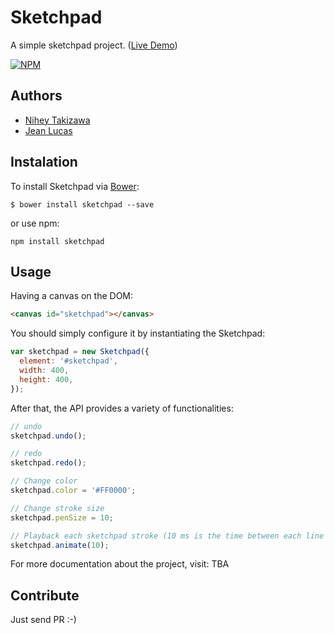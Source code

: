 # Sketchpad
A simple sketchpad project. ([Live Demo](http://yiom.github.io/sketchpad/))

[![NPM](https://nodei.co/npm/sketchpad.png?downloads=true)](https://nodei.co/npm/sketchpad/)

## Authors
- [Nihey Takizawa](https://github.com/nihey)
- [Jean Lucas](https://github.com/jeanleonino)

## Instalation
To install Sketchpad via [Bower](https://github.com/bower/bower):
```
$ bower install sketchpad --save
```
or use npm:
```
npm install sketchpad
```

## Usage

Having a canvas on the DOM:
```html
<canvas id="sketchpad"></canvas>
```
You should simply configure it by instantiating the Sketchpad:
```js
var sketchpad = new Sketchpad({
  element: '#sketchpad',
  width: 400,
  height: 400,
});
```
After that, the API provides a variety of functionalities:
```js
// undo
sketchpad.undo();

// redo
sketchpad.redo();

// Change color
sketchpad.color = '#FF0000';

// Change stroke size
sketchpad.penSize = 10;

// Playback each sketchpad stroke (10 ms is the time between each line piece)
sketchpad.animate(10);
```

For more documentation about the project, visit: TBA

## Contribute
Just send PR :-)
